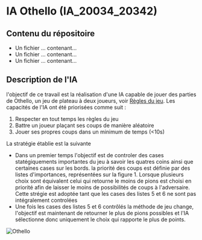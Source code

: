 # IA Othello (IA_20034_20342)

## Contenu du répositoire 
* Un fichier ... contenant...
* Un fichier ... contenant...
* Un fichier ... contenant...

## Description de l'IA

l'objectif de ce travail est la réalisation d'une IA capable de jouer des parties de Othello, un jeu de plateau à deux joueurs, voir [Règles du jeu](https://www.ffothello.org/othello/regles-du-jeu/).
Les capacités de l'IA ont été priorisées comme suit : 
1. Respecter en tout temps les règles du jeu
2. Battre un joueur plaçant ses coups de manière aléatoire 
3. Jouer ses propres coups dans un minimum de temps (<10s)

La stratégie établie est la suivante 
- Dans un premier temps l'objectif est de controler des cases statégiquements importantes du jeu à savoir les quatres coins ainsi que certaines cases sur les bords. la priorité des coups est définie par des listes d'importances, représentées sur la figure 1. Lorsque plusieurs choix sont équivalent celui qui retourne le moins de pions est choisi en priorité afin de laisser le moins de possibilités de coups à l'adversaire. Cette strégie est adoptée tant que les cases des listes 5 et 6 ne sont pas intégralement controlées 
- Une fois les cases des listes 5 et 6 contrôlés la méthode de jeu change, l'objectif est maintenant de retourner le plus de pions possibles et l'IA sélectionne donc uniquement le choix qui rapporte le plus de points.
 

![Othello](https://user-images.githubusercontent.com/99732004/167264240-cfc4e1be-51b6-4b25-9800-9d3ae33bb71e.png)

